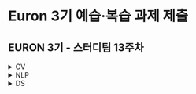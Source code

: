# Euron 3기 예습·복습 과제 제출

## EURON 3기 - 스터디팀 13주차

<details>
<summary>CV</summary>
<div markdown="1">

<br />

| 주차 | 내용 | 발표자 | 발표자료 |
| ---- | ---------------- | ------------------------------------ | -------- |
| 13 | cs231n 11강 | 김나은, 신지연 | [📚]() |



## **Assignment**

### **📍 13주차 예습과제 (~11/21)**

① CS231N 11강을 수강하고, 요약 및 정리한 내용을 깃허브에 업로드

② (선택) 질문 사항이나 공유하고 싶은 내용 `Ewha-Euron/2022-2-Euron-CV` issue에 추가

**예습과제 제출 방법**

> 해당 파일을 master branch에 업로드하신 후 해당 master branch에서 pull request 를 진행해주세요.
>

### **📍 12주차 복습과제 (~11/21)**

- [https://cs231n.github.io/assignments2021/assignment2/](https://cs231n.github.io/assignments2021/assignment2/)의 `Q5: PyTorch/TensorFlow on CIFAR-10`
	ⓐ `PyTorch.ipynb` 을 완료하신 후, `.py` 파일로 변환해서 제출해주세요. (모든 cell을 하나의 py 파일에 합쳐주세요)
	  - 파일명: `PyTorch.py` (프레임워크로 파이토치 사용을 권장합니다)

- [https://cs231n.github.io/assignments2021/assignment3/](https://cs231n.github.io/assignments2021/assignment3/)의 `Q1: Image Captioning with Vanilla RNNs` 
	ⓐ `RNN_Captioning.ipynb` 을 완료하신 후, `.py` 파일로 변환해서 제출해주세요. (모든 cell을 하나의 py 파일에 합쳐주세요) 
	  - 파일명: `RNN_Captioning.py`
	ⓑ `LSTM_Captioning.ipynb` 을 완료하신 후, `.py` 파일로 변환해서 제출해주세요. (모든 cell을 하나의 py 파일에 합쳐주세요)
	  - 파일명: `LSTM_Captioning.py`

- **Extra-Credit:** `Q2: Image Captioning with Transformers (20 points)`


**복습과제 제출 방법**

> 해당 파일을 Week_12 branch에 업로드하신 후 해당 Week_12 branch에서 pull request 를 진행해주세요.
>
## **Due**

- 13주차 예습과제
	- **11월 21일**까지 제출합니다.
- 12주차 복습과제
	- **11월 21일**까지 제출합니다.

</div>
</details>



<details>
<summary>NLP</summary>
<div markdown="1">       

  | 주차 | 내용             | 발표자                               | 발표자료 |
| ---- | ---------------- | ------------------------------------ | -------- |
|  13주차   |   cs224n 12강   |  김수한, 송민경   | [📚]()    |

## Assignment
### 📍 예습과제 

1️⃣ CS224N 12강을 수강하고, 요약 및 정리한 내용을 깃허브에 업로드  
2️⃣ (선택) 질문 사항이나 공유하고 싶은 내용 `Ewha-Euron/2022-02-Euron-NLP` issue에 추가

### 예습과제 제출 방법
  
> 해당 파일을 `master` branch에 업로드하신 후 해당 `master`  branch에서  `pull request` 를 진행해주세요.
  
- 과제 제출 방법
    - 레포: (origin) username/2022-2-Euron-Study-Assignment
    - 브랜치: `master`
    - 해당 주차 브랜치에 과제 업로드하고 Pull Request, 이때 label은 `NLP` , `예습과제`
    
### 📍 복습과제
  - 아래 구글 드라이브에서 ipynb 파일을 다운받아 필사 과제를 진행해주시면 됩니다.
  - 구글 드라이브 링크로 접속 후 '파일-드라이브에 사본 저장'해서 본인 드라이브에 저장된 사본을 가지고 실습을 진행해주세요!
  
    - https://colab.research.google.com/drive/16_SiLvyWI3okdJMM4A0RrYOEBqBdD5EE?usp=sharing

  
### 복습과제 제출 방법
  
> 해당 파일을 `Week_13` branch에 업로드하신 후 해당 `Week_13`  branch에서  `pull request` 를 진행해주세요.
  
- 과제 제출 방법
    - 레포: (origin) username/2022-2-Euron-Study-Assignment
    - 브랜치: `Week_13`
    - 해당 주차 브랜치에 과제 업로드하고 Pull Request, 이때 label은 `NLP` , `복습과제`

## **Due**

- 13주차 예습과제
    - **11월 21일**까지 제출합니다.
- 13주차 복습과제
    - **11월 28일**까지 제출합니다.

</div>
</details>

<details>
<summary>DS</summary>
<div markdown="1">       

<br />  
  
| 주차 | 내용         | 발표자                       | 발표자료 |
| ---- | ------------ | ---------------------------- | -------- |
|  13   |파이썬머신러닝완벽가이드 8장 01~06|조혜빈, 차수빈, 소예림| [📚]()    |



## Assignment

> 매주 예습 과제와 복습 과제가 주어집니다. 
  
### 📍 예습과제 (~11/21)
 1️⃣ 파이썬 머신러닝 완벽 가이드 8장 01~06을 필사하여 주피터나 구글 코랩으로 실행한 실습 코드들을 ipynb 형식으로 정리

 
### 예습과제 제출 방법
  
> 해당 파일을 `master` branch에 업로드하신 후 해당 `master`  branch에서  `pull request` 를 진행해주세요.
  
- 과제 제출 방법
    - 레포: (origin) username/2022-2-Euron-Study-Assignments
    - 브랜치: `master`
    - 해당 주차 브랜치에 과제 업로드하고 Pull Request, 이때 label은 `DS` , `예습과제`
  
### 📍 복습과제 (~11/21)


### 복습과제 제출 방법
  
> 해당 파일을 `Week_12` branch에 업로드하신 후 해당 `Week_12`  branch에서  `pull request` 를 진행해주세요.
  
- 과제 제출 방법
    - 레포: (origin) username/2022-2-Euron-Study-Assignments
    - 브랜치: `Week_12`
    - 해당 주차 브랜치에 과제 업로드하고 Pull Request, 이때 label은 `DS` , `복습과제`

  
## Due 
  
📍 13주차 예습과제
  - **11월 21일**까지 제출합니다.
  
📍 12주차 복습과제
  - **11월 21일**까지 제출합니다.

